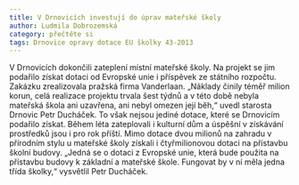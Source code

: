 ```yaml
---
title: V Drnovicích investují do úprav mateřské školy
author: Ludmila Dobrozemská
category: přečtěte si
tags: Drnovice opravy dotace EU školky 43-2013
---
```


V Drnovicích dokončili zateplení místní mateřské školy. Na projekt se jim podařilo získat dotaci od Evropské unie i příspěvek ze státního rozpočtu. Zakázku zrealizovala pražská firma Vanderlaan. „Náklady činily téměř milion korun, celá realizace projektu trvala šest týdnů a v této době nebyla mateřská škola ani uzavřena, ani nebyl omezen její běh,“ uvedl starosta Drnovic Petr Ducháček. To však nejsou jediné dotace, které se Drnovicím podařilo získat. Během léta zateplovali i kulturní dům a úspěšní v získávání prostředků jsou i pro rok příští. Mimo dotace dvou milionů na zahradu v přírodním stylu u mateřské školy získali i čtyřmilionovou dotaci na přístavbu školní budovy. „Jedná se o dotaci z Evropské unie, která bude použita na přístavbu budovy k základní a mateřské škole. Fungovat by v ní měla jedna třída školky,“ vysvětlil Petr Ducháček.
